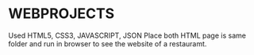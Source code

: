 # WEBPROJECTS
Used HTML5, CSS3, JAVASCRIPT, JSON
Place both HTML page is same folder and run in browser to see the website of a restauramt.
